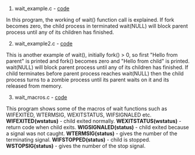1. wait_example.c - <a href = "https://github.com/abinashprabakar/Advanced-C/blob/main/forkwait/wait_example.c">code</a>

In this program, the working of wait() function call is explained. If fork becomes zero, the child process in terminated
wait(NULL) will block parent process until any of its children has finished. 


2. wait_example2.c - <a href = "https://github.com/abinashprabakar/Advanced-C/blob/main/forkwait/wait_example2.c">code</a>

This is another example of wait(), initially fork() > 0, so first "Hello from parent" is printed and fork() becomes
zero and "Hello from child" is printed. wait(NULL) will block parent process until any of its children has finished. 
If child terminates before parent process reaches wait(NULL) then the child process turns to a zombie process until its parent waits on it and its released from memory. 


3. wait_macros.c - <a href = "https://github.com/abinashprabakar/Advanced-C/blob/main/forkwait/wait_macros.c">code</a>

This program shows some of the macros of wait functions such as WIFEXITED, WTERMSIG, WEXITSTATUS, WIFSIGNALED etc.
 **WIFEXITED(wstatus)**   - child exited normally.
 **WEXITSTATUS(wstatus)** - return code when child exits.
 **WIGSIGNALED(status)**  - child exited because a signal was not caught.
 **WTERMSIG(status)**     - gives the number of the terminating signal.
 **WIFSTOPPED(status)**   - child is stopped.
 **WSTOPSIG(status)**     - gives the number of the stop signal.
